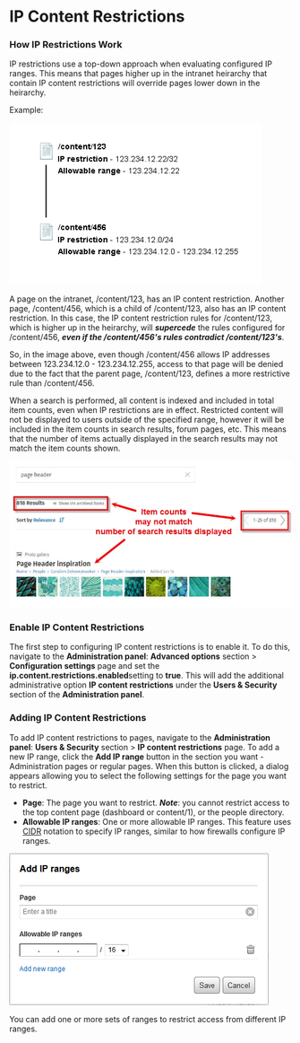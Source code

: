 # IP Content Restrictions

### How IP Restrictions Work

IP restrictions use a top-down approach when evaluating configured IP ranges. This means that pages higher up in the intranet heirarchy that contain IP content restrictions will override pages lower down in the heirarchy.  
  
Example:

![](../../.gitbook/assets/1%20%2886%29.png)

A page on the intranet, /content/123, has an IP content restriction. Another page, /content/456, which is a child of /content/123, also has an IP content restriction. In this case, the IP content restriction rules for /content/123, which is higher up in the heirarchy, will _**supercede**_ the rules configured for /content/456, _**even if the /content/456's rules contradict /content/123's**_.  
  
So, in the image above, even though /content/456 allows IP addresses between 123.234.12.0 - 123.234.12.255, access to that page will be denied due to the fact that the parent page, /content/123, defines a more restrictive rule than /content/456.  
  
When a search is performed, all content is indexed and included in total item counts, even when IP restrictions are in effect. Restricted content will not be displayed to users outside of the specified range, however it will be included in the item counts in search results, forum pages, etc. This means that the number of items actually displayed in the search results may not match the item counts shown.  


![](../../.gitbook/assets/2%20%2839%29.jpg)

### Enable IP Content Restrictions

The first step to configuring IP content restrictions is to enable it. To do this, navigate to the **Administration panel**: **Advanced options** section &gt; **Configuration settings** page and set the **ip.content.restrictions.enabled**setting to **true**. This will add the additional administrative option **IP content restrictions** under the **Users & Security** section of the **Administration panel**.  
 

### Adding IP Content Restrictions

To add IP content restrictions to pages, navigate to the **Administration panel**: **Users & Security** section &gt; **IP content restrictions** page. To add a new IP range, click the **Add IP range** button in the section you want - Administration pages or regular pages. When this button is clicked, a dialog appears allowing you to select the following settings for the page you want to restrict.

* **Page**: The page you want to restrict. _**Note**_: you cannot restrict access to the top content page \(dashboard or content/1\), or the people directory.
* **Allowable IP ranges**: One or more allowable IP ranges. This feature uses [CIDR](http://en.wikipedia.org/wiki/Classless_Inter-Domain_Routing) notation to specify IP ranges, similar to how firewalls configure IP ranges.

![](../../.gitbook/assets/3%20%2849%29.png)

You can add one or more sets of ranges to restrict access from different IP ranges.

